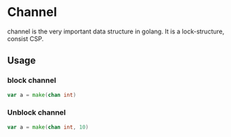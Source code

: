 # Channel

channel is the very important data structure in golang. It is a lock-structure, consist CSP.

## Usage
### block channel
```go
var a = make(chan int)
```
### Unblock channel
```go
var a = make(chan int, 10)
```
<!--stackedit_data:
eyJoaXN0b3J5IjpbLTE0MzEwODEwNTEsLTE0MzQ3NTY3MjNdfQ
==
-->